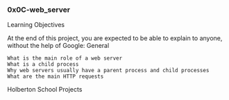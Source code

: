### 0x0C-web_server

Learning Objectives

At the end of this project, you are expected to be able to explain to anyone, without the help of Google:
General

    What is the main role of a web server
    What is a child process
    Why web servers usually have a parent process and child processes
    What are the main HTTP requests

Holberton School Projects